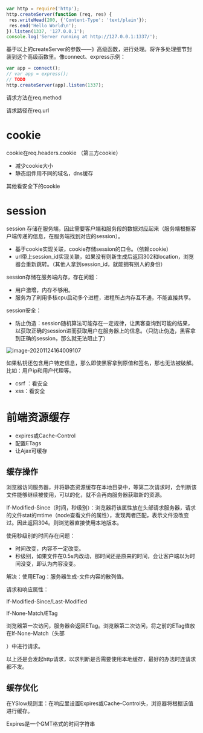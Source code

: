 ```js
var http = require('http'); 
http.createServer(function (req, res) { 
 res.writeHead(200, {'Content-Type': 'text/plain'}); 
 res.end('Hello World\n'); 
}).listen(1337, '127.0.0.1'); 
console.log('Server running at http://127.0.0.1:1337/');
```

基于以上的createServer的参数——》高级函数，进行处理。将许多处理细节封装到这个高级函数里。像connect、express示例：

```js
var app = connect(); 
// var app = express(); 
// TODO 
http.createServer(app).listen(1337);
```



请求方法在req.method

请求路径在req.url

# cookie

cookie在req.headers.cookie （第三方cookie）

- 减少cookie大小
- 静态组件用不同的域名，dns缓存

其他看安全下的cookie

# session

session 存储在服务端，因此需要客户端和服务段的数据对应起来（服务端根据客户端传递的信息，在服务端找到对应的session）。

- 基于cookie实现关联，cookie存储session的口令。（依赖cookie）
- url带上session_id实现关联，如果没有则新生成后返回302和location，浏览器会重新跳转。（其他人拿到session_id，就能拥有别人的身份）

session存储在服务端内存，存在问题：

- 用户激增，内存不够用。
- 服务为了利用多核cpu启动多个进程，进程所占内存互不通，不能直接共享。

session安全：

- 防止伪造：session随机算法可能存在一定规律，让黑客查询到可能的结果，以获取正确的session进而获取用户在服务器上的信息。（只防止伪造，黑客拿到正确的session，那么就无法阻止了）

![image-20201124164009107](D:\note\node和js\深入浅出nodejs\image\image-20201124164009107.png)

如果私钥还包含用户特定信息，那么即使黑客拿到原值和签名，那也无法被破解。比如：用户ip和用户代理等。

- csrf ：看安全
- xss：看安全

# 前端资源缓存

- expires或Cache-Control
- 配置ETags
- 让Ajax可缓存

## 缓存操作

浏览器访问服务器，并将静态资源缓存在本地目录中，等第二次请求时，会判断该文件能够继续被使用，可以的化，就不会再向服务器获取新的资源。

If-Modified-Since（时间，秒级别）：浏览器将该属性放在头部请求服务器，请求的文件stat的mtime（node查看文件的属性），发现两者匹配，表示文件没改变过。因此返回304。则浏览器直接使用本地版本。

使用秒级别的时间存在问题：

- 时间改变，内容不一定改变。
- 秒级别，如果文件在0.5s内改动，那时间还是原来的时间，会让客户端以为时间没变，即认为内容没变。

解决：使用ETag：服务器生成-文件内容的散列值。

请求和响应属性：

If-Modified-Since/Last-Modified

If-None-Match/ETag

浏览器第一次访问，服务器会返回ETag。浏览器第二次访问，将之前的ETag值放在If-None-Match（头部

）中进行请求。

以上还是会发起http请求，以求判断是否需要使用本地缓存，最好的办法时连请求都不发。

## 缓存优化

在YSlow规则里：在响应里设置Expires或Cache-Control头，浏览器将根据该值进行缓存。

Expires是一个GMT格式的时间字符串



